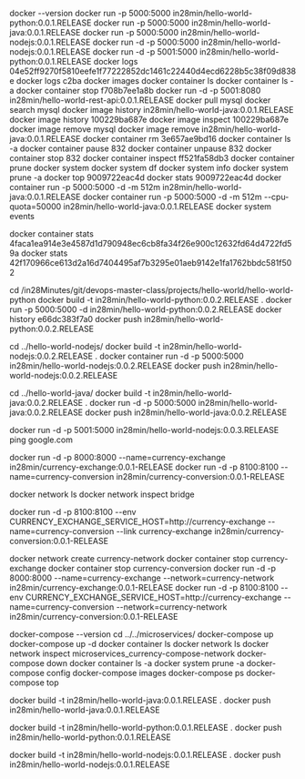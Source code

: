 docker --version
docker run -p 5000:5000 in28min/hello-world-python:0.0.1.RELEASE
docker run -p 5000:5000 in28min/hello-world-java:0.0.1.RELEASE
docker run -p 5000:5000 in28min/hello-world-nodejs:0.0.1.RELEASE
docker run -d -p 5000:5000 in28min/hello-world-nodejs:0.0.1.RELEASE
docker run -d -p 5001:5000 in28min/hello-world-python:0.0.1.RELEASE
docker logs 04e52ff9270f5810eefe1f77222852dc1461c22440d4ecd6228b5c38f09d838e
docker logs c2ba
docker images
docker container ls
docker container ls -a
docker container stop f708b7ee1a8b
docker run -d -p 5001:8080 in28min/hello-world-rest-api:0.0.1.RELEASE
docker pull mysql
docker search mysql
docker image history in28min/hello-world-java:0.0.1.RELEASE
docker image history 100229ba687e
docker image inspect 100229ba687e
docker image remove mysql
docker image remove in28min/hello-world-java:0.0.1.RELEASE
docker container rm 3e657ae9bd16
docker container ls -a
docker container pause 832
docker container unpause 832
docker container stop 832
docker container inspect ff521fa58db3
docker container prune
docker system
docker system df
docker system info
docker system prune -a
docker top 9009722eac4d
docker stats 9009722eac4d
docker container run -p 5000:5000 -d -m 512m in28min/hello-world-java:0.0.1.RELEASE
docker container run -p 5000:5000 -d -m 512m --cpu-quota=50000  in28min/hello-world-java:0.0.1.RELEASE
docker system events

docker container stats 4faca1ea914e3e4587d1d790948ec6cb8fa34f26e900c12632fd64d4722fd59a
docker stats 42f170966ce613d2a16d7404495af7b3295e01aeb9142e1fa1762bbdc581f502

cd /in28Minutes/git/devops-master-class/projects/hello-world/hello-world-python 
docker build -t in28min/hello-world-python:0.0.2.RELEASE . 
docker run -p 5000:5000 -d in28min/hello-world-python:0.0.2.RELEASE
docker history e66dc383f7a0
docker push in28min/hello-world-python:0.0.2.RELEASE

cd ../hello-world-nodejs/
docker build -t in28min/hello-world-nodejs:0.0.2.RELEASE . 
docker container run -d -p 5000:5000 in28min/hello-world-nodejs:0.0.2.RELEASE
docker push in28min/hello-world-nodejs:0.0.2.RELEASE

cd ../hello-world-java/
docker build -t in28min/hello-world-java:0.0.2.RELEASE . 
docker run -d -p 5000:5000 in28min/hello-world-java:0.0.2.RELEASE
docker push in28min/hello-world-java:0.0.2.RELEASE

docker run -d -p 5001:5000 in28min/hello-world-nodejs:0.0.3.RELEASE ping google.com


docker run -d -p 8000:8000 --name=currency-exchange in28min/currency-exchange:0.0.1-RELEASE
docker run -d -p 8100:8100 --name=currency-conversion in28min/currency-conversion:0.0.1-RELEASE

docker network ls
docker network inspect bridge

docker run -d -p 8100:8100 --env CURRENCY_EXCHANGE_SERVICE_HOST=http://currency-exchange --name=currency-conversion --link currency-exchange in28min/currency-conversion:0.0.1-RELEASE

docker network create currency-network
docker container stop currency-exchange
docker container stop currency-conversion
docker run -d -p 8000:8000 --name=currency-exchange --network=currency-network in28min/currency-exchange:0.0.1-RELEASE
docker run -d -p 8100:8100 --env CURRENCY_EXCHANGE_SERVICE_HOST=http://currency-exchange --name=currency-conversion --network=currency-network in28min/currency-conversion:0.0.1-RELEASE

docker-compose --version
cd ../../microservices/
docker-compose up
docker-compose up -d
docker container ls
docker network ls
docker network inspect microservices_currency-compose-network
docker-compose down
docker container ls -a
docker system prune -a
docker-compose config
docker-compose images
docker-compose ps
docker-compose top

docker build -t in28min/hello-world-java:0.0.1.RELEASE .
docker push in28min/hello-world-java:0.0.1.RELEASE

docker build -t in28min/hello-world-python:0.0.1.RELEASE .
docker push in28min/hello-world-python:0.0.1.RELEASE

docker build -t in28min/hello-world-nodejs:0.0.1.RELEASE .
docker push in28min/hello-world-nodejs:0.0.1.RELEASE